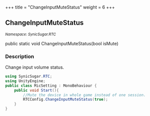 +++
title = "ChangeInputMuteStatus"
weight = 6
+++
## ChangeInputMuteStatus
<small>*Namespace: SynicSugar.RTC*</small>

public static void ChangeInputMuteStatus(bool isMute)


### Description
Change input volume status.<br>


```cs
using SynicSugar.RTC;
using UnityEngine;
public class MicSetting : MonoBehaviour {
    public void Start(){
        //Mute the device in whole game instead of one session.
        RTCConfig.ChangeInputMuteStatus(true);
    }
}
```